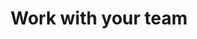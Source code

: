 ---
title: 'Work with your team'
slug: '/work-with-your-team'
description: 'Hire Cascadia Digital to work directly with your existing front-end development team.'
order: 3
type: 'services'
image: 'programmer'
---